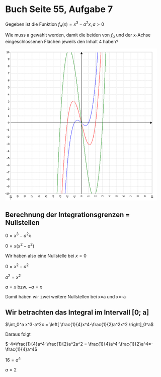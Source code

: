 # Buch Seite 55, Aufgabe 7

Gegeben ist die Funktion $f_a(x)=x^3-a^2x, a>0$

Wie muss a gewählt werden, damit die beiden von $f_a$ und der x-Achse eingeschlossenen Flächen jeweils den Inhalt 4 haben?

![Seite55Uebung7.png](Seite55Uebung7.png)

## Berechnung der Integrationsgrenzen = Nullstellen

$0=x^3-a^2x$

$0=x(x^2-a^2)$

Wir haben also eine Nullstelle bei $x=0$

$0=x^2-a^2$

$a^2=x^2$

$a=x$ bzw. $-a=x$

Damit haben wir zwei weitere Nullstellen bei x=a und x=-a

## Wir betrachten das Integral im Intervall [0; a]

$\int_0^a x^3-a^2x = \left[ \frac{1}{4}x^4-\frac{1}{2}a^2x^2 \right]_0^a$

Daraus folgt

$-4=\frac{1}{4}a^4-\frac{1}{2}a^2a^2 = \frac{1}{4}a^4-\frac{1}{2}a^4=-\frac{1}{4}a^4$

$16=a^4$

$a=2$